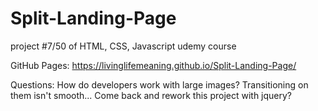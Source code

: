 # Split-Landing-Page
project #7/50 of HTML, CSS, Javascript udemy course

GitHub Pages: https://livinglifemeaning.github.io/Split-Landing-Page/

Questions: 
How do developers work with large images? Transitioning on them isn't smooth...
Come back and rework this project with jquery? 
